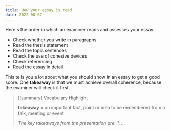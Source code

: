 ```yaml
---
title: How your essay is read
date: 2022-08-07
---
```


Here's the order in which an examiner reads and assesses your essay.

- Check whether you write in paragraphs
- Read the thesis statement
- Read the topic sentences
- Check the use of cohesive devices
- Check referencing
- Read the essay in detail

This tells you a lot about what you should show in an essay to get a good score. One **takeaway** is that we must achieve overall coherence, because the examiner will check it first.

> [!summary] Vocabulary Highlight
>
> **takeaway** = an important fact, point or idea to be remembered from a talk, meeting or event
>
> _The key takeaways from the presentation are: 1. …_
